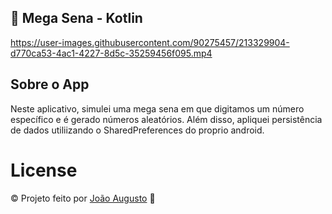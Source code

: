 ## :rocket: Mega Sena - Kotlin

https://user-images.githubusercontent.com/90275457/213329904-d770ca53-4ac1-4227-8d5c-35259456f095.mp4

## Sobre o App
Neste aplicativo, simulei uma mega sena em que digitamos um número específico e é gerado números aleatórios. Além disso, apliquei persistência de dados utiliizando o SharedPreferences do proprio android.

# License
© Projeto feito por [João Augusto](https://www.linkedin.com/in/joaoaugustodevjs/) 🤝
